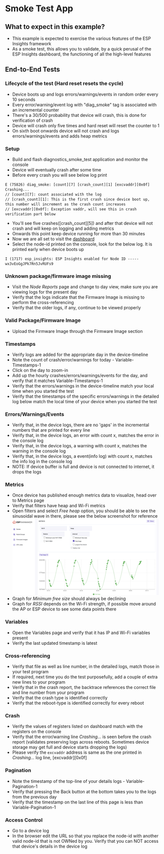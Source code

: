 # Smoke Test App

## What to expect in this example?

- This example is expected to exercise the various features of the ESP Insights framework
- As a smoke test, this allows you to validate, by a quick perusal of the ESP Insights dashboard, the functioning of all the high-level features

## End-to-End Tests

### Lifecycle of the test (Hard reset resets the cycle)
* Device boots up and logs errors/warnings/events in random order every 10 seconds
* Every error/warning/event log with "diag_smoke" tag is associated with an incremental counter
* There's a 30/500 probability that device will crash, this is done for verification of crash
* Device will crash only five times and hard reset will reset the counter to 1
* On sixth boot onwards device will not crash and logs errors/warnings/events and adds heap metrics

### Setup
* Build and flash diagnostics_smoke_test application and monitor the console
* Device will eventually crash after some time
* Before every crash you will see below log print
```
E (75826) diag_smoke: [count][7] [crash_count][1] [excvaddr][0x0f] Crashing...
// [count][7]: count associated with the log
// [crash_count][1]: This is the first crash since device boot up, this number will increment as the crash count increases
// [excvaddr][0x0f]: Exception vaddr, will see this in crash verification part below
```
* You'll see five crashes([crash_count][5]) and after that device will not crash and will keep on logging and adding metrics
* Onwards this point keep device running for more than 30 minutes
* Now we are all set to visit the [dashboard](https://dashboard.rainmaker.espressif.com)
* Select the node-id printed on the console, look for the below log. It is printed early when device boots up
```
I (1717) esp_insights: ESP Insights enabled for Node ID ----- wx3vEoGgJPk7Rn5JvRUFs9
```

### Unknown package/firmware image missing
* Visit the _Node Reports_ page and change to day view, make sure you are viewing logs for the present day
* Verify that the logs indicate that the Firmware Image is missing to perform the cross-referencing
* Verify that the older logs, if any, continue to be viewed properly

### Valid Package/Firmware Image
* Upload the Firmware Image through the Firmware Image section

### Timestamps
* Verify logs are added for the appropriate day in the device-timeline
* Note the count of crash/error/warnings for today - Variable-Timestamps-1
* Click on the day to zoom-in
* Add up the hourly crashes/errors/warnings/events for the day, and verify that it matches Variable-Timestamps-1
* Verify that the errors/warnings in the device-timeline match your local time when you started the test
* Verify that the timestamps of the specific errors/warnings in the detailed log below match the local time of your device when you started the test

### Errors/Warnings/Events
* Verify that, in the device logs, there are no 'gaps' in the incremental numbers that are printed for every line
* Verify that, in the device logs, an error with count x, matches the error in the console log
* Verify that, in the device logs, a warning with count x, matches the warning in the console log
* Verify that, in the device logs, a event(info log) with count x, matches the info log in the console log
* NOTE: If device buffer is full and device is not connected to internet, it drops the logs

### Metrics
* Once device has published enough metrics data to visualize, head over to Metrics page
* Verify that filters have heap and Wi-Fi metrics
* Open filters and select _Free heap_ option, you should be able to see the sinusoidal wave in there, please see the below screenshot for reference
![Free Heap Metric](../../docs/_static/free_heap_metric.png)
* Graph for _Minimum free size_ should always be declining
* Graph for _RSSI_ depends on the Wi-Fi strength, if possible move around the AP or ESP device to see some data points there

### Variables
* Open the Variables page and verify that it has IP and Wi-Fi variables present
* Verify the last updated timestamp is latest

### Cross-referencing
* Verify that file as well as line number, in the detailed logs, match those in your test program
* If required, next time you do the test purposefully, add a couple of extra new lines to your program
* Verify that in the crash report, the backtrace references the correct file and line number from your program
* Verify that the crash type is identified correctly
* Verify that the reboot-type is identified correctly for every reboot

### Crash
* Verify the values of registers listed on dashboard match with the registers on the console
* Verify that the error/warning line _Crashing..._ is seen before the crash report (validates preserving logs across reboots. Sometimes device storage may get full and device starts dropping the logs)
* Please verify the `excvaddr` address is same as the one printed in _Crashing..._ log line, [excvaddr][0x0f]

### Pagination
* Note the timestamp of the top-line of your details logs - Variable-Pagination-1
* Verify that pressing the Back button at the bottom takes you to the logs from the previous day
* Verify that the timestamp on the last line of this page is less than Variable-Pagination-1

### Access Control
* Go to a device log
* In the browser edit the URL so that you replace the node-id with another valid node-id that is not OWNed by you. Verify that you can NOT access that device's details in the device log
